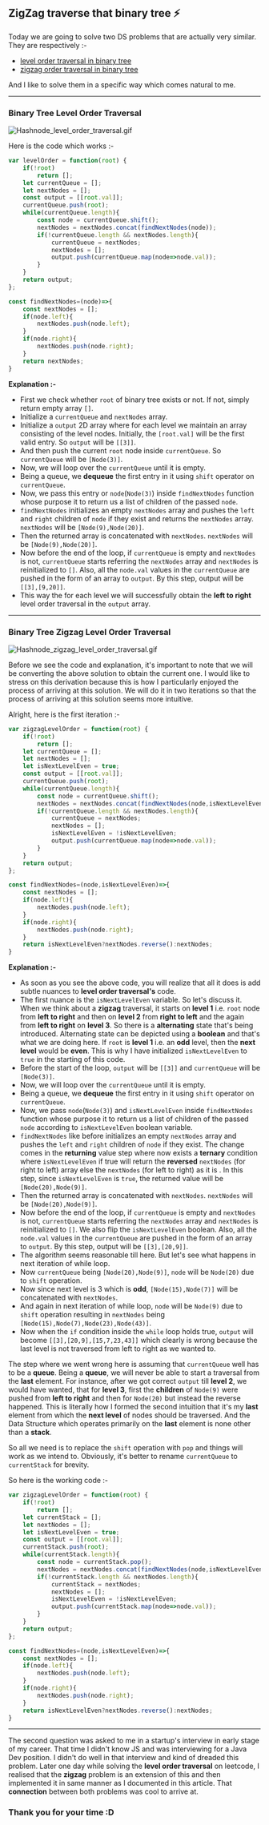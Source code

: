 ## ZigZag traverse that binary tree ⚡ 

 Today we are going to solve two DS problems that are actually very similar. 
They are respectively :-
* [level order traversal in binary tree](https://leetcode.com/problems/binary-tree-level-order-traversal/)
* [zigzag order traversal in binary tree](https://leetcode.com/problems/binary-tree-zigzag-level-order-traversal/)

And I like to solve them in a specific way which comes natural to me. 

---

### Binary Tree Level Order Traversal

![Hashnode_level_order_traversal.gif](https://cdn.hashnode.com/res/hashnode/image/upload/v1632665250474/Y3ysQegoi.gif)

Here is the code which works :-

```js
var levelOrder = function(root) {
    if(!root)
        return [];
    let currentQueue = [];
    let nextNodes = [];
    const output = [[root.val]];
    currentQueue.push(root);
    while(currentQueue.length){
        const node = currentQueue.shift();
        nextNodes = nextNodes.concat(findNextNodes(node));
        if(!currentQueue.length && nextNodes.length){
            currentQueue = nextNodes;
            nextNodes = [];
            output.push(currentQueue.map(node=>node.val));
        }
    }
    return output;
};

const findNextNodes=(node)=>{
    const nextNodes = [];
    if(node.left){
        nextNodes.push(node.left);
    }
    if(node.right){
        nextNodes.push(node.right);
    }
    return nextNodes;
}
```

**Explanation :-**
* First we check whether `root` of binary tree exists or not. If not, simply return empty array `[]`.
* Initialize a `currentQueue` and `nextNodes` array. 
* Initialize a `output` 2D array where for each level we maintain an array consisting of the level nodes. Initially, the `[root.val]` will be the first valid entry. So `output` will be `[[3]]`.
* And then push the current `root` node inside `currentQueue`. So `currentQueue` will be `[Node(3)]`.
* Now, we will loop over the `currentQueue` until it is empty. 
* Being a queue, we **dequeue** the first entry in it using `shift` operator on `currentQueue`.
* Now, we pass this entry or `node`(`Node(3)`) inside `findNextNodes` function whose purpose it to return us a list of children of the passed `node`. 
* `findNextNodes` initializes an empty `nextNodes` array and pushes the `left` and `right` children of `node` if they exist and returns the `nextNodes` array. `nextNodes` will be `[Node(9),Node(20)]`.
* Then the returned array is concatenated with `nextNodes`. `nextNodes` will be `[Node(9),Node(20)]`.
* Now before the end of the loop, if `currentQueue` is empty and `nextNodes` is not, `currentQueue` starts referring the `nextNodes` array and `nextNodes` is reinitialized to `[]`. Also, all the `node.val` values in the `currentQueue` are pushed in the form of an array to `output`. By this step, output will be `[[3],[9,20]]`. 
* This way the for each level we will successfully obtain the **left to right** level order traversal in the `output` array. 

---

### Binary Tree Zigzag Level Order Traversal

![Hashnode_zigzag_level_order_traversal.gif](https://cdn.hashnode.com/res/hashnode/image/upload/v1632665262182/7MFrPhUfe.gif)

Before we see the code and explanation, it's important to note that we will be converting the above solution to obtain the current one. I would like to stress on this derivation because this is how I particularly enjoyed the process of arriving at this solution. We will do it in two iterations so that the process of arriving at this solution seems more intuitive. 

Alright, here is the first iteration :-

```js
var zigzagLevelOrder = function(root) {
    if(!root)
        return [];
    let currentQueue = [];
    let nextNodes = [];
    let isNextLevelEven = true;
    const output = [[root.val]];
    currentQueue.push(root);
    while(currentQueue.length){
        const node = currentQueue.shift();
        nextNodes = nextNodes.concat(findNextNodes(node,isNextLevelEven));
        if(!currentQueue.length && nextNodes.length){
            currentQueue = nextNodes;
            nextNodes = [];
            isNextLevelEven = !isNextLevelEven;
            output.push(currentQueue.map(node=>node.val));
        }
    }
    return output;
};

const findNextNodes=(node,isNextLevelEven)=>{
    const nextNodes = [];
    if(node.left){
        nextNodes.push(node.left);
    }
    if(node.right){
        nextNodes.push(node.right);
    }
    return isNextLevelEven?nextNodes.reverse():nextNodes;
}
```

**Explanation :-**
* As soon as you see the above code, you will realize that all it does is add subtle nuances to **level order traversal's** code. 
* The first nuance is the `isNextLevelEven` variable. So let's discuss it. When we think about a **zigzag** traversal, it starts on **level 1** i.e. `root` node from **left to right** and then on **level 2** from **right to left** and the again from **left to right** on **level 3**. So there is a **alternating** state that's being introduced. Alternating state can be depicted using a **boolean** and that's what we are doing here. If `root` is **level 1** i.e. an **odd** level, then the **next level** would be **even**. This is why I have initialized `isNextLevelEven` to `true` in the starting of this code. 
* Before the start of the loop, `output` will be `[[3]]` and `currentQueue` will be `[Node(3)]`.
* Now, we will loop over the `currentQueue` until it is empty. 
* Being a queue, we **dequeue** the first entry in it using `shift` operator on `currentQueue`.
* Now, we pass `node`(`Node(3)`) and `isNextLevelEven` inside `findNextNodes` function whose purpose it to return us a list of children of the passed `node` according to `isNextLevelEven` boolean variable. 
* `findNextNodes` like before initializes an empty `nextNodes` array and pushes the `left` and `right` children of `node` if they exist. The change comes in the **returning** value step where now exists a **ternary** condition where `isNextLevelEven` if true will return the **reversed** `nextNodes` (for right to left) array else the `nextNodes` (for left to right) as it is . In this step, since `isNextLevelEven` is `true`, the returned value will be `[Node(20),Node(9)]`.
* Then the returned array is concatenated with `nextNodes`. `nextNodes` will be `[Node(20),Node(9)]`.
* Now before the end of the loop, if `currentQueue` is empty and `nextNodes` is not, `currentQueue` starts referring the `nextNodes` array and `nextNodes` is reinitialized to `[]`.  We also flip the `isNextLevelEven` boolean. Also, all the `node.val` values in the `currentQueue` are pushed in the form of an array to `output`. By this step, output will be `[[3],[20,9]]`. 
* The algorithm seems reasonable till here. But let's see what happens in next iteration of while loop.
* Now `currentQueue` being `[Node(20),Node(9)]`, `node` will be `Node(20)` due to `shift` operation.
* Now since next level is 3 which is **odd**, `[Node(15),Node(7)]` will be concatenated with `nextNodes`. 
* And again in next iteration of while loop, `node` will be `Node(9)` due to `shift` operation resulting in `nextNodes` being `[Node(15),Node(7),Node(23),Node(43)]`. 
* Now when the `if` condition inside the `while` loop holds true, `output` will become `[[3],[20,9],[15,7,23,43]]` which clearly is wrong because the last level is not traversed from left to right as we wanted to. 

The step where we went wrong here is assuming that `currentQueue` well has to be a **queue**. Being a **queue**, we will never be able to start a traversal from the **last** element. For instance, after we got correct `output` till **level 2**, we would have wanted, that for **level 3**, first the **children** of `Node(9)` were pushed from **left to right** and then for `Node(20)` but instead the reverse happened. This is literally how I formed the second intuition that it's my **last** element from which the **next level** of nodes should be traversed. And the Data Structure which operates primarily on the **last** element is none other than a **stack**. 

So all we need is to replace the `shift` operation with `pop` and things will work as we intend to. Obviously, it's better to rename `currentQueue` to `currentStack` for brevity. 

So here is the working code :-
```js
var zigzagLevelOrder = function(root) {
    if(!root)
        return [];
    let currentStack = [];
    let nextNodes = [];
    let isNextLevelEven = true;
    const output = [[root.val]];
    currentStack.push(root);
    while(currentStack.length){
        const node = currentStack.pop();
        nextNodes = nextNodes.concat(findNextNodes(node,isNextLevelEven));
        if(!currentStack.length && nextNodes.length){
            currentStack = nextNodes;
            nextNodes = [];
            isNextLevelEven = !isNextLevelEven;
            output.push(currentStack.map(node=>node.val));
        }
    }
    return output;
};

const findNextNodes=(node,isNextLevelEven)=>{
    const nextNodes = [];
    if(node.left){
        nextNodes.push(node.left);
    }
    if(node.right){
        nextNodes.push(node.right);
    }
    return isNextLevelEven?nextNodes.reverse():nextNodes;
}
```
---

The second question was asked to me in a startup's interview in early stage of my career. That time I didn't know JS and was interviewing for a Java Dev position. I didn't do well in that interview and kind of dreaded this problem. Later one day while solving the **level order traversal** on leetcode, I realised that the **zigzag** problem is an extension of this and then implemented it in same manner as I documented in this article. That **connection** between both problems was cool to arrive at. 

### Thank you for your time :D

